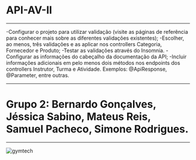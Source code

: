 # API-AV-II

<hr>

-Configurar o projeto para utilizar validação (visite as páginas de referência para conhecer mais sobre as diferentes validações existentes);
-Escolher, ao menos, três validações e as aplicar nos controllers Categoria, Fornecedor e Produto;
-Testar as validações através do Insomnia.
-Configurar as informações do cabeçalho da documentação da API;
-Incluir informações adicionais em pelo menos dois métodos nos endpoints dos controllers Instrutor, Turma e Atividade. Exemplos: @ApiResponse, @Parameter, entre outras.

<hr>

# Grupo 2: Bernardo Gonçalves, Jéssica Sabino, Mateus Reis, Samuel Pacheco, Simone Rodrigues.

<hr>

![gymtech](https://user-images.githubusercontent.com/87822546/171026544-bfb4db09-4d72-4593-b642-cba7cfc03cf4.jpg)
